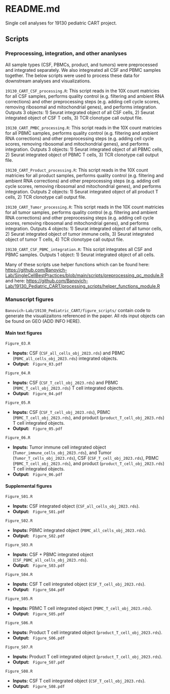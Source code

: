 # README.md

Single cell analyses for 19130 pediatric CART project.

## Scripts

### Preprocessing, integration, and other ananlyses
All sample types (CSF, PBMCs, product, and tumors) were preprocessed and integrated separately. We also integreated all CSF and PBMC samples together. The below scripts were used to process these data for downstream analyses and visualizations.

`19130_CART_CSF_processing.R`: This script reads in the 10X count matricies for all CSF samples, performs quality control (e.g. filtering and ambient RNA corrections) and other preprocessing steps (e.g. adding cell cycle scores, removing ribosomal and mitochondrial genes), and performs integration. Outputs 3 objects: 1) Seurat integrated object of all CSF cells, 2) Seurat integrated object of CSF T cells, 3) TCR clonotype call output file.


`19130_CART_PMBC_processing.R`: This script reads in the 10X count matricies for all PBMC samples, performs quality control (e.g. filtering and ambient RNA corrections) and other preprocessing steps (e.g. adding cell cycle scores, removing ribosomal and mitochondrial genes), and performs integration. Outputs 3 objects: 1) Seurat integrated object of all PBMC cells, 2) Seurat integrated object of PBMC T cells, 3) TCR clonotype call output file.


`19130_CART_Product_processing.R`: This script reads in the 10X count matricies for all product samples, performs quality control (e.g. filtering and ambient RNA corrections) and other preprocessing steps (e.g. adding cell cycle scores, removing ribosomal and mitochondrial genes), and performs integration. Outputs 2 objects: 1) Seurat integrated object of all product T cells, 2) TCR clonotype call output file.


`19130_CART_Tumor_processing.R`: This script reads in the 10X count matricies for all tumor samples, performs quality control (e.g. filtering and ambient RNA corrections) and other preprocessing steps (e.g. adding cell cycle scores, removing ribosomal and mitochondrial genes), and performs integration. Outputs 4 objects: 1) Seurat integrated object of all tumor cells, 2) Seurat integrated object of tumor immune cells, 3) Seurat integrated object of tumor T cells, 4) TCR clonotype call output file.


`19130_CART_CSF_PBMC_integration.R`: This script integrates all CSF and PBMC samples. Outputs 1 object: 1) Seurat integrated object of all cells.


Many of these scripts use helper functions which can be found here: https://github.com/Banovich-Lab/SingleCellBestPractices/blob/main/scripts/preprocessing_qc_module.R and here: https://github.com/Banovich-Lab/19130_Pediatric_CART/processing_scripts/helper_functions_module.R

### Manuscript figures
`Banovich-Lab/19130_Pediatric_CART/figure_scripts/` contain code to generate the visualizaitons referenced in the paper. All rds input objects can be found on GEO (ADD INFO HERE).

#### Main text figures
 
`Figure_03.R`
-  **Inputs:**  CSF (`CSF_all_cells_obj_2023.rds`) and PBMC (`PBMC_all_cells_obj_2023.rds`) integrated objects.
-  **Output:** ` Figure_03.pdf`

`Figure_04.R`
-  **Inputs:**  CSF (`CSF_T_cell_obj_2023.rds`) and PBMC (`PBMC_T_cell_obj_2023.rds`) T cell integrated objects.
-  **Output:** ` Figure_04.pdf`

`Figure_05.R`
-  **Inputs:**  CSF (`CSF_T_cell_obj_2023.rds`), PBMC (`PBMC_T_cell_obj_2023.rds`), and product (`product_T_cell_obj_2023.rds`) T cell integrated objects.
-  **Output:** ` Figure_05.pdf`

`Figure_06.R`
-  **Inputs:**  Tumor immune cell integrated object (`Tumor_immune_cells_obj_2023.rds`), and Tumor (`Tumor_T_cells_obj_2023.rds`), CSF (`CSF_T_cell_obj_2023.rds`), PBMC (`PBMC_T_cell_obj_2023.rds`), and product (`product_T_cell_obj_2023.rds`) T cell integrated objects.
-  **Output:** ` Figure_06.pdf`

 #### Supplemental figures

`Figure_S01.R`
-  **Inputs:**  CSF integrated object (`CSF_all_cells_obj_2023.rds`).
-  **Output:** ` Figure_S01.pdf`

`Figure_S02.R`
-  **Inputs:**  PBMC integrated object (`PBMC_all_cells_obj_2023.rds`).
-  **Output:** ` Figure_S02.pdf`

`Figure_S03.R`
-  **Inputs:**  CSF + PBMC integrated object (`CSF_PBMC_all_cells_obj_2023.rds`).
-  **Output:** ` Figure_S03.pdf`

`Figure_S04.R`
-  **Inputs:**  CSF T cell integrated object (`CSF_T_cell_obj_2023.rds`).
-  **Output:** ` Figure_S04.pdf`

`Figure_S05.R`
-  **Inputs:**  PBMC T cell integrated object (`PBMC_T_cell_obj_2023.rds`).
-  **Output:** ` Figure_S05.pdf`

`Figure_S06.R`
-  **Inputs:**  Product T cell integrated object (`product_T_cell_obj_2023.rds`).
-  **Output:** ` Figure_S06.pdf`

`Figure_S07.R`
-  **Inputs:**  Product T cell integrated object (`product_T_cell_obj_2023.rds`).
-  **Output:** ` Figure_S07.pdf`

`Figure_S08.R`
-  **Inputs:**  CSF T cell integrated object (`CSF_T_cell_obj_2023.rds`).
-  **Output:** ` Figure_S08.pdf`

